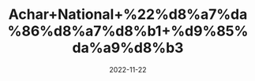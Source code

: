 ---
title: 'Achar+National+%22%d8%a7%da%86%d8%a7%d8%b1+%d9%85%da%a9%d8%b3'
date: '2022-11-22' 
metatag: '' 
inventory: '0' 
draft: false 
# meta description 
shortDescripton: 'Mixed+Pickle+%22+These+ingredients+provide+a+range+of+vitamins+like+vitamin+A%2c+C%2c+K+and+more.+They+are+also+packed+in+micronutrients+along+with+minerals+like+potassium%2c+iron%2c+calcium%2c+etc.+Pickles+are+also+a+good+source+of+antioxidants.'
description: 'Preserves+++%d9%85%d8%b1%d8%a8%db%81+%22+%d8%a7%da%86%d8%a7%d8%b1'
longdescription: ''
tags: ''
brand: ''
subCategory: ''
unit: '250 gm-Pk'
sellCount: '0'
featured: True
# product Price
price: '150.0'
# Product Short Description
shortDescription: 'Mixed+Pickle+%22+These+ingredients+provide+a+range+of+vitamins+like+vitamin+A%2c+C%2c+K+and+more.+They+are+also+packed+in+micronutrients+along+with+minerals+like+potassium%2c+iron%2c+calcium%2c+etc.+Pickles+are+also+a+good+source+of+antioxidants.'
productID: '0FD2EB70-F33C-ED11-996A-005056B3A416'
type: 'products'
category: 'Preserves+++%d9%85%d8%b1%d8%a8%db%81+%22+%d8%a7%da%86%d8%a7%d8%b1' 
thumnailproduct: 'https://eraconnect.blob.core.windows.net/product-images/aminsaddiquidawakhana/4078935f-f14e-4313-a39c-45ee403ce815.webp' 
images:
  - image: 'https://eraconnect.blob.core.windows.net/product-images/aminsaddiquidawakhana/4078935f-f14e-4313-a39c-45ee403ce815.webp'  
Variants:
---